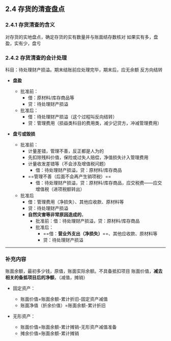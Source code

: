## 2.4 存货的清查盘点

### 2.4.1 存货清查的含义

对存货的实地盘点，确定存货的实有数量并与账面结存数核对
如果实有多，盘盈，实有少，盘亏

### 2.4.2 存货清查的会计处理

科目：待处理财产损溢。期末结账前应处理完毕，期末后，应无余额
反方向结转

- **盘盈**
	- 批准前：
		- 借：原材料/库存商品等
		- 贷：待处理财产损溢
	- 批准后：
		- 借：待处理财产损溢（这个过程叫反向结转）
		- 贷：管理费用（损益类科目的费用类，减少记贷方，冲减管理费用）

- **盘亏或毁损**
	- 批准前：
		- 计量差错，管理不善，反正都是人为的
		- 先扣除残料价值，保险或过失人赔偿，净值损失计入管理费用
		- 计量收发差错等（不会涉及增值税问题）
			- 借：待处理财产损溢，贷：原材料/库存商品
		- ==管理不善（后面不会再产生销项税）==
			- 借：待处理财产损溢，贷：原材料/库存商品，应交税费——应交增值税（进项税额转出）
	- 批准后
		- 借：管理费用（净损失）、其他应收款、原材料等
		- 贷：待处理财产损溢
      - **自然灾害等非常原因造成的**，
	      - 批准前：借：待处理财产损溢，贷：原材料/库存商品
	      - 批准后：
		      - ==借：**营业外支出（净损失）**==、其他应收款、原材料等
		      - 贷：待处理财产损溢

-----

### 补充内容

账面余额，最初多少钱，原值，账面实际余额。不具备抵扣项目
账面价值，**减去相关的备抵项目后的净额**，（减值，摊销）

- 固定资产：
	- 账面价值\=账面余额\-累计折旧\-固定资产减值
	- 账面净值（折余价值）\=账面余额\-累计折旧

- 无形资产：
	- 账面价值\=账面余额\-累计摊销\-无形资产减值准备
	- 摊余价值\=账面余额\-累计摊销



